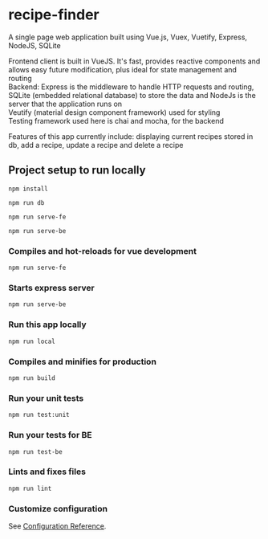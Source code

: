 # recipe-finder

A single page web application built using Vue.js, Vuex, Vuetify, Express, NodeJS, SQLite 

Frontend client is built in VueJS. It's fast, provides reactive components and allows easy future modification, plus ideal for state management and routing    
Backend: Express is the middleware to handle HTTP requests and routing, SQLite (embedded relational database) to store the data and NodeJs is the server that the application runs on    
Veutify (material design component framework) used for styling  
Testing framework used here is chai and mocha, for the backend    

Features of this app currently include: displaying current recipes stored in db, add a recipe, update a recipe and delete a recipe   

## Project setup to run locally
```
npm install
```
```
npm run db 
```
```
npm run serve-fe
```
```
npm run serve-be
```
### Compiles and hot-reloads for vue development
```
npm run serve-fe
```
### Starts express server 
```
npm run serve-be
```

### Run this app locally
```
npm run local
```
### Compiles and minifies for production
```
npm run build
```

### Run your unit tests
```
npm run test:unit
```
### Run your tests for BE
```
npm run test-be
```

### Lints and fixes files
```
npm run lint
```

### Customize configuration
See [Configuration Reference](https://cli.vuejs.org/config/).
